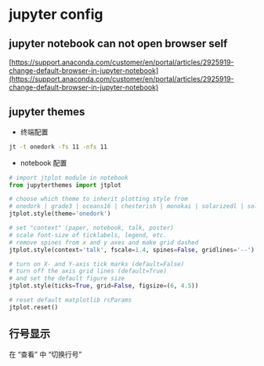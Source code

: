 # jupyter config

## jupyter notebook can not open browser self

[https://support.anaconda.com/customer/en/portal/articles/2925919-change-default-browser-in-jupyter-notebook](https://support.anaconda.com/customer/en/portal/articles/2925919-change-default-browser-in-jupyter-notebook)

## jupyter themes

* 终端配置

```bash
jt -t onedork -fs 11 -nfs 11
```

* notebook 配置

```python
# import jtplot module in notebook
from jupyterthemes import jtplot

# choose which theme to inherit plotting style from
# onedork | grade3 | oceans16 | chesterish | monokai | solarizedl | solarizedd
jtplot.style(theme='onedork')

# set "context" (paper, notebook, talk, poster)
# scale font-size of ticklabels, legend, etc.
# remove spines from x and y axes and make grid dashed
jtplot.style(context='talk', fscale=1.4, spines=False, gridlines='--')

# turn on X- and Y-axis tick marks (default=False)
# turn off the axis grid lines (default=True)
# and set the default figure size
jtplot.style(ticks=True, grid=False, figsize=(6, 4.5))

# reset default matplotlib rcParams
jtplot.reset()
```

## 行号显示

在 “查看” 中 “切换行号”


